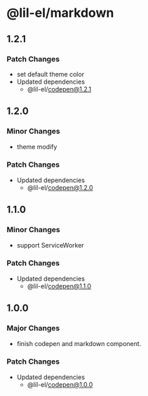 # @lil-el/markdown

## 1.2.1

### Patch Changes

- set default theme color
- Updated dependencies
  - @lil-el/codepen@1.2.1

## 1.2.0

### Minor Changes

- theme modify

### Patch Changes

- Updated dependencies
  - @lil-el/codepen@1.2.0

## 1.1.0

### Minor Changes

- support ServiceWorker

### Patch Changes

- Updated dependencies
  - @lil-el/codepen@1.1.0

## 1.0.0

### Major Changes

- finish codepen and markdown component.

### Patch Changes

- Updated dependencies
  - @lil-el/codepen@1.0.0
